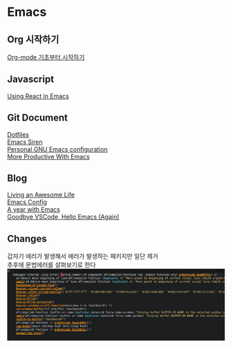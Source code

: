 # Emacs

## Org 시작하기
[Org-mode 기초부터 시작하기](https://edykim.com/ko/post/start-with-orgmode-basics/)

## Javascript
[Using React in Emacs](https://emacs-lsp.github.io/lsp-mode/tutorials/reactjs-tutorial/#installing-the-typescript-language-server)

## Git Document
[Dotfiles](http://ivanmalison.github.io/dotfiles/)  
[Emacs Siren](https://github.com/jimeh/.emacs.d)  
[Personal GNU Emacs configuration](https://github.com/rememberYou/.emacs.d)  
[More Productive With Emacs](https://github.com/pprevos/EmacsLife)


## Blog
[Living an Awesome Life](https://sachachua.com/blog/)  
[Emacs Config](https://jamiecollinson.com/blog/my-emacs-config)  
[A year with Emacs](http://frostyx.cz/posts/a-year-with-emacs)   
[Goodbye VSCode, Hello Emacs (Again)](https://hotair.tech/blog/goodbye-vscode)  


## Changes

 갑자기 에러가 발생해서 에러가 발생하는 패키지만 일단 제거  
 추후에 문법에러를 살펴보기로 한다  
![emas-error](./emacs-error.png)
